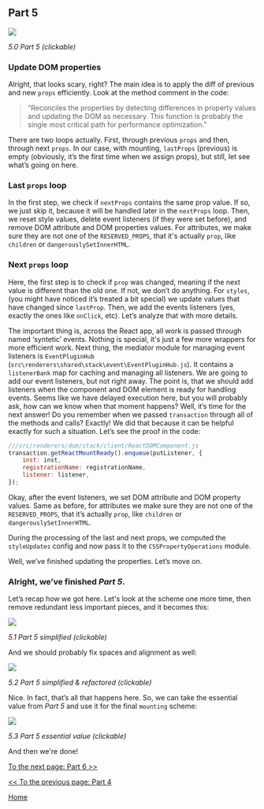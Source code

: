 ## Part 5

[![](https://rawgit.com/Bogdan-Lyashenko/Under-the-hood-ReactJS/master/stack/images/5/part-5.svg)](https://rawgit.com/Bogdan-Lyashenko/Under-the-hood-ReactJS/master/stack/images/5/part-5.svg)

<em>5.0 Part 5 (clickable)</em>

### Update DOM properties

Alright, that looks scary, right? The main idea is to apply the diff of previous and new `props` efficiently. Look at the method comment in the code:
> “Reconciles the properties by detecting differences in property values and updating the DOM as necessary. This function is probably the single most critical path for performance optimization.”

There are two loops actually. First, through previous `props` and then, through next `props`. In our case, with mounting, `lastProps` (previous) is empty (obviously, it’s the first time when we assign props), but still, let see what’s going on here.

### Last `props` loop
In the first step, we check if `nextProps` contains the same prop value. If so, we just skip it, because it will be handled later in the `nextProps` loop. Then, we reset style values, delete event listeners (if they were set before), and remove DOM attribute and DOM properties values. For attributes, we make sure they are not one of the `RESERVED_PROPS`, that it's actually `prop`, like `children` or `dangerouslySetInnerHTML`.

### Next `props` loop
Here, the first step is to check if `prop` was changed, meaning if the next value is different than the old one. If not, we don’t do anything. For `styles`, (you might have noticed it’s treated a bit special) we update values that have changed since `lastProp`. Then, we add the events listeners (yes, exactly the ones like `onClick`, etc). Let’s analyze that with more details.

The important thing is, across the React app, all work is passed through named ‘syntetic’ events. Nothing is special, it's just a few more wrappers for more efficient work. Next thing, the mediator module for managing event listeners is `EventPluginHub` (`src\renderers\shared\stack\event\EventPluginHub.js`). It contains a `listenerBank` map for caching and managing all listeners.
We are going to add our event listeners, but not right away. The point is, that we should add listeners when the component and DOM element is ready for handling events. Seems like we have delayed execution here, but you will probably ask, how can we know when that moment happens? Well, it’s time for the next answer! Do you remember when we passed `transaction` through all of the methods and calls? Exactly! We did that because it can be helpful exactly for such a situation. Let’s see the proof in the code:

```javascript
///src/renderers/dom/stack/client/ReactDOMComponent.js
transaction.getReactMountReady().enqueue(putListener, {
    inst: inst,
    registrationName: registrationName,
    listener: listener,
});
```

Okay, after the event listeners, we set DOM attribute and DOM property values. Same as before, for attributes we make sure they are not one of the `RESERVED_PROPS`, that it’s actually `prop`, like `children` or `dangerouslySetInnerHTML`.

During the processing of the last and next props, we computed the `styleUpdates` config and now pass it to the `CSSPropertyOperations` module.

Well, we’ve finished updating the properties. Let’s move on.

### Alright, we’ve finished *Part 5*.

Let’s recap how we got here. Let's look at the scheme one more time, then remove redundant less important pieces, and it becomes this:

[![](https://rawgit.com/Bogdan-Lyashenko/Under-the-hood-ReactJS/master/stack/images/5/part-5-A.svg)](https://rawgit.com/Bogdan-Lyashenko/Under-the-hood-ReactJS/master/stack/images/5/part-5-A.svg)

<em>5.1 Part 5 simplified (clickable)</em>

And we should probably fix spaces and alignment as well:

[![](https://rawgit.com/Bogdan-Lyashenko/Under-the-hood-ReactJS/master/stack/images/5/part-5-B.svg)](https://rawgit.com/Bogdan-Lyashenko/Under-the-hood-ReactJS/master/stack/images/5/part-5-B.svg)

<em>5.2 Part 5 simplified & refactored (clickable)</em>

Nice. In fact, that’s all that happens here. So, we can take the essential value from *Part 5* and use it for the final `mounting` scheme:

[![](https://rawgit.com/Bogdan-Lyashenko/Under-the-hood-ReactJS/master/stack/images/5/part-5-C.svg)](https://rawgit.com/Bogdan-Lyashenko/Under-the-hood-ReactJS/master/stack/images/5/part-5-C.svg)

<em>5.3 Part 5 essential value (clickable)</em>

And then we're done!


[To the next page: Part 6 >>](./Part-6.md)

[<< To the previous page: Part 4](./Part-4.md)


[Home](../../README.md)
